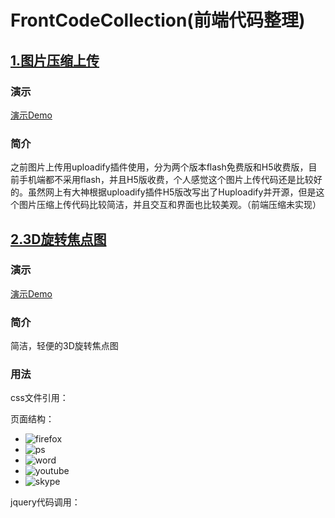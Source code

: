 # FrontCodeCollection(前端代码整理)

## [1.图片压缩上传](https://github.com/Mr-houzi/FrontCodeCollection/tree/master/uploadPic)

### 演示

[演示Demo](https://mr-houzi.github.io/FrontCodeCollection/uploadPic/)

### 简介

之前图片上传用uploadify插件使用，分为两个版本flash免费版和H5收费版，目前手机端都不采用flash，并且H5版收费，个人感觉这个图片上传代码还是比较好的。虽然网上有大神根据uploadify插件H5版改写出了Huploadify并开源，但是这个图片压缩上传代码比较简洁，并且交互和界面也比较美观。（前端压缩未实现）


## [2.3D旋转焦点图](https://github.com/Mr-houzi/FrontCodeCollection/tree/master/3DRotateBanner)

### 演示

[演示Demo](https://mr-houzi.github.io/FrontCodeCollection/3DRotateBanner/)

### 简介

简洁，轻便的3D旋转焦点图

### 用法

css文件引用：
	<link href="css/demos.css" rel="stylesheet" />

页面结构：
	<ul>
		<li><img src="images/firefox.png" alt="firefox" /></li>
		<li><img src="images/ps.png" alt="ps" /></li>
		<li><img src="images/word.png" alt="word" /></li>
		<li><img src="images/youtube.png" alt="youtube" /></li>
		<li><img src="images/skype.png" alt="skype" /></li>
	</ul>

jquery代码调用：
	<script src="js/jquery.min.js"></script>
	<script src="js/jquery.roundabout.js"></script>
	<script>
	    $(document).ready(function() {
	        $('ul').roundabout();
	    });
	</script>